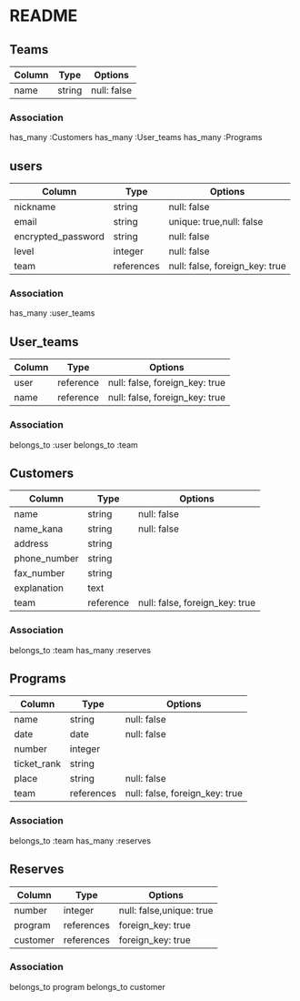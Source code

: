 # README

## Teams

|Column |Type        |Options                        |
|-------|------------|-------------------------------|
|name   |string      |null: false                    |



### Association
has_many :Customers
has_many :User_teams
has_many :Programs

## users

|Column             |Type        |Options                        |
|-------------------|------------|-------------------------------|
|nickname           |string      |null: false                    |
|email              |string      |unique: true,null: false       |
|encrypted_password |string      |null: false                    |
|level              |integer     |null: false                    |
|team               |references  |null: false, foreign_key: true |


### Association
has_many :user_teams

## User_teams

|Column             |Type       |Options                        |
|-------------------|-----------|-------------------------------|
|user               |reference  |null: false, foreign_key: true |
|name               |reference  |null: false, foreign_key: true |

### Association
belongs_to :user
belongs_to :team


## Customers

|Column              |Type       |Options                        |
|--------------------|-----------|-------------------------------|
|name                |string     |null: false                    |
|name_kana           |string     |null: false                    |
|address             |string     |                               |
|phone_number        |string     |                               |
|fax_number          |string     |                               |
|explanation         |text       |                               |
|team                |reference  |null: false, foreign_key: true |


### Association
belongs_to :team
has_many :reserves

## Programs

|Column      |Type       |Options                        |
|------------|-----------|-------------------------------|
|name        |string     |null: false                    |
|date        |date       |null: false                    |
|number      |integer    |                               |
|ticket_rank |string     |                               |
|place       |string     |null: false                    |
|team        |references |null: false, foreign_key: true |


### Association
belongs_to :team
has_many :reserves

## Reserves

|Column    |Type       |Options                        |
|----------|-----------|-------------------------------|
|number    |integer    |null: false,unique: true       |
|program   |references |foreign_key: true              |
|customer  |references |foreign_key: true              |


### Association
belongs_to program
belongs_to customer